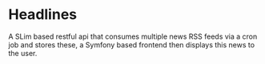# Headlines

A SLim based restful api that consumes multiple news RSS feeds via a cron job and stores these, a Symfony based frontend then displays this news to the user.

